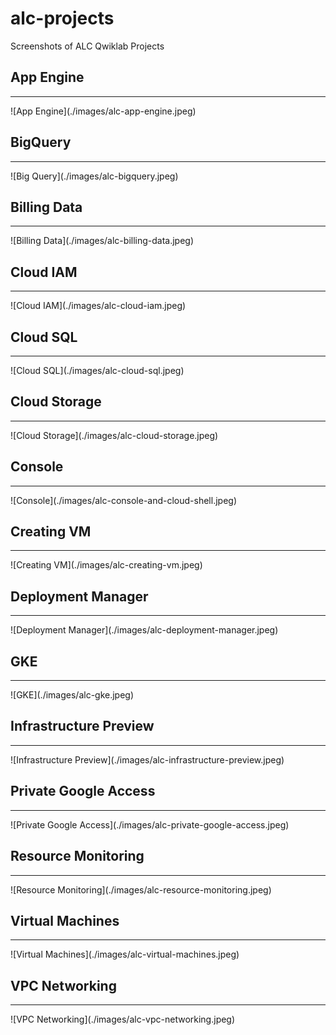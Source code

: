 # alc-projects
Screenshots of ALC Qwiklab Projects

## App Engine
<hr />
![App Engine](./images/alc-app-engine.jpeg)

## BigQuery
<hr />
![Big Query](./images/alc-bigquery.jpeg)

## Billing Data
<hr />
![Billing Data](./images/alc-billing-data.jpeg)

## Cloud IAM
<hr />
![Cloud IAM](./images/alc-cloud-iam.jpeg)

## Cloud SQL
<hr />
![Cloud SQL](./images/alc-cloud-sql.jpeg)

## Cloud Storage
<hr />
![Cloud Storage](./images/alc-cloud-storage.jpeg)

## Console
<hr />
![Console](./images/alc-console-and-cloud-shell.jpeg)

## Creating VM
<hr />
![Creating VM](./images/alc-creating-vm.jpeg)

## Deployment Manager
<hr />
![Deployment Manager](./images/alc-deployment-manager.jpeg)

## GKE
<hr />
![GKE](./images/alc-gke.jpeg)

## Infrastructure Preview
<hr />
![Infrastructure Preview](./images/alc-infrastructure-preview.jpeg)

## Private Google Access
<hr />
![Private Google Access](./images/alc-private-google-access.jpeg)

## Resource Monitoring
<hr />
![Resource Monitoring](./images/alc-resource-monitoring.jpeg)

## Virtual Machines
<hr />
![Virtual Machines](./images/alc-virtual-machines.jpeg)

## VPC Networking
<hr />
![VPC Networking](./images/alc-vpc-networking.jpeg)
